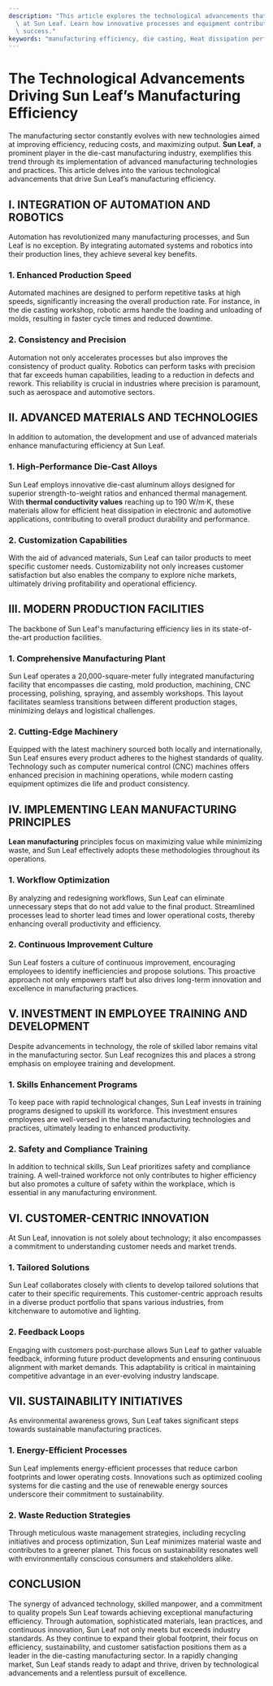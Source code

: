 ```yaml
---
description: "This article explores the technological advancements that enhance manufacturing efficiency\
  \ at Sun Leaf. Learn how innovative processes and equipment contribute to their\
  \ success."
keywords: "manufacturing efficiency, die casting, Heat dissipation performance, Heat sink"
---
```

# The Technological Advancements Driving Sun Leaf’s Manufacturing Efficiency

The manufacturing sector constantly evolves with new technologies aimed at improving efficiency, reducing costs, and maximizing output. **Sun Leaf**, a prominent player in the die-cast manufacturing industry, exemplifies this trend through its implementation of advanced manufacturing technologies and practices. This article delves into the various technological advancements that drive Sun Leaf’s manufacturing efficiency.

## I. INTEGRATION OF AUTOMATION AND ROBOTICS

Automation has revolutionized many manufacturing processes, and Sun Leaf is no exception. By integrating automated systems and robotics into their production lines, they achieve several key benefits.

### 1. Enhanced Production Speed

Automated machines are designed to perform repetitive tasks at high speeds, significantly increasing the overall production rate. For instance, in the die casting workshop, robotic arms handle the loading and unloading of molds, resulting in faster cycle times and reduced downtime.

### 2. Consistency and Precision

Automation not only accelerates processes but also improves the consistency of product quality. Robotics can perform tasks with precision that far exceeds human capabilities, leading to a reduction in defects and rework. This reliability is crucial in industries where precision is paramount, such as aerospace and automotive sectors.

## II. ADVANCED MATERIALS AND TECHNOLOGIES

In addition to automation, the development and use of advanced materials enhance manufacturing efficiency at Sun Leaf. 

### 1. High-Performance Die-Cast Alloys

Sun Leaf employs innovative die-cast aluminum alloys designed for superior strength-to-weight ratios and enhanced thermal management. With **thermal conductivity values** reaching up to 190 W/m·K, these materials allow for efficient heat dissipation in electronic and automotive applications, contributing to overall product durability and performance.

### 2. Customization Capabilities

With the aid of advanced materials, Sun Leaf can tailor products to meet specific customer needs. Customizability not only increases customer satisfaction but also enables the company to explore niche markets, ultimately driving profitability and operational efficiency.

## III. MODERN PRODUCTION FACILITIES

The backbone of Sun Leaf's manufacturing efficiency lies in its state-of-the-art production facilities. 

### 1. Comprehensive Manufacturing Plant

Sun Leaf operates a 20,000-square-meter fully integrated manufacturing facility that encompasses die casting, mold production, machining, CNC processing, polishing, spraying, and assembly workshops. This layout facilitates seamless transitions between different production stages, minimizing delays and logistical challenges.

### 2. Cutting-Edge Machinery

Equipped with the latest machinery sourced both locally and internationally, Sun Leaf ensures every product adheres to the highest standards of quality. Technology such as computer numerical control (CNC) machines offers enhanced precision in machining operations, while modern casting equipment optimizes die life and product consistency.

## IV. IMPLEMENTING LEAN MANUFACTURING PRINCIPLES

**Lean manufacturing** principles focus on maximizing value while minimizing waste, and Sun Leaf effectively adopts these methodologies throughout its operations.

### 1. Workflow Optimization

By analyzing and redesigning workflows, Sun Leaf can eliminate unnecessary steps that do not add value to the final product. Streamlined processes lead to shorter lead times and lower operational costs, thereby enhancing overall productivity and efficiency.

### 2. Continuous Improvement Culture

Sun Leaf fosters a culture of continuous improvement, encouraging employees to identify inefficiencies and propose solutions. This proactive approach not only empowers staff but also drives long-term innovation and excellence in manufacturing practices.

## V. INVESTMENT IN EMPLOYEE TRAINING AND DEVELOPMENT

Despite advancements in technology, the role of skilled labor remains vital in the manufacturing sector. Sun Leaf recognizes this and places a strong emphasis on employee training and development.

### 1. Skills Enhancement Programs

To keep pace with rapid technological changes, Sun Leaf invests in training programs designed to upskill its workforce. This investment ensures employees are well-versed in the latest manufacturing technologies and practices, ultimately leading to enhanced productivity.

### 2. Safety and Compliance Training

In addition to technical skills, Sun Leaf prioritizes safety and compliance training. A well-trained workforce not only contributes to higher efficiency but also promotes a culture of safety within the workplace, which is essential in any manufacturing environment.

## VI. CUSTOMER-CENTRIC INNOVATION

At Sun Leaf, innovation is not solely about technology; it also encompasses a commitment to understanding customer needs and market trends.

### 1. Tailored Solutions

Sun Leaf collaborates closely with clients to develop tailored solutions that cater to their specific requirements. This customer-centric approach results in a diverse product portfolio that spans various industries, from kitchenware to automotive and lighting.

### 2. Feedback Loops

Engaging with customers post-purchase allows Sun Leaf to gather valuable feedback, informing future product developments and ensuring continuous alignment with market demands. This adaptability is critical in maintaining competitive advantage in an ever-evolving industry landscape.

## VII. SUSTAINABILITY INITIATIVES

As environmental awareness grows, Sun Leaf takes significant steps towards sustainable manufacturing practices.

### 1. Energy-Efficient Processes

Sun Leaf implements energy-efficient processes that reduce carbon footprints and lower operating costs. Innovations such as optimized cooling systems for die casting and the use of renewable energy sources underscore their commitment to sustainability.

### 2. Waste Reduction Strategies

Through meticulous waste management strategies, including recycling initiatives and process optimization, Sun Leaf minimizes material waste and contributes to a greener planet. This focus on sustainability resonates well with environmentally conscious consumers and stakeholders alike.

## CONCLUSION

The synergy of advanced technology, skilled manpower, and a commitment to quality propels Sun Leaf towards achieving exceptional manufacturing efficiency. Through automation, sophisticated materials, lean practices, and continuous innovation, Sun Leaf not only meets but exceeds industry standards. As they continue to expand their global footprint, their focus on efficiency, sustainability, and customer satisfaction positions them as a leader in the die-casting manufacturing sector. In a rapidly changing market, Sun Leaf stands ready to adapt and thrive, driven by technological advancements and a relentless pursuit of excellence.
